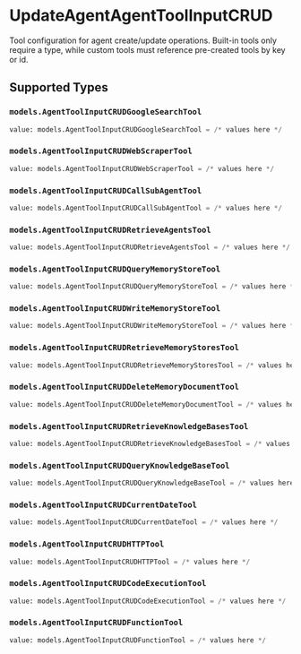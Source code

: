 # UpdateAgentAgentToolInputCRUD

Tool configuration for agent create/update operations. Built-in tools only require a type, while custom tools must reference pre-created tools by key or id.


## Supported Types

### `models.AgentToolInputCRUDGoogleSearchTool`

```python
value: models.AgentToolInputCRUDGoogleSearchTool = /* values here */
```

### `models.AgentToolInputCRUDWebScraperTool`

```python
value: models.AgentToolInputCRUDWebScraperTool = /* values here */
```

### `models.AgentToolInputCRUDCallSubAgentTool`

```python
value: models.AgentToolInputCRUDCallSubAgentTool = /* values here */
```

### `models.AgentToolInputCRUDRetrieveAgentsTool`

```python
value: models.AgentToolInputCRUDRetrieveAgentsTool = /* values here */
```

### `models.AgentToolInputCRUDQueryMemoryStoreTool`

```python
value: models.AgentToolInputCRUDQueryMemoryStoreTool = /* values here */
```

### `models.AgentToolInputCRUDWriteMemoryStoreTool`

```python
value: models.AgentToolInputCRUDWriteMemoryStoreTool = /* values here */
```

### `models.AgentToolInputCRUDRetrieveMemoryStoresTool`

```python
value: models.AgentToolInputCRUDRetrieveMemoryStoresTool = /* values here */
```

### `models.AgentToolInputCRUDDeleteMemoryDocumentTool`

```python
value: models.AgentToolInputCRUDDeleteMemoryDocumentTool = /* values here */
```

### `models.AgentToolInputCRUDRetrieveKnowledgeBasesTool`

```python
value: models.AgentToolInputCRUDRetrieveKnowledgeBasesTool = /* values here */
```

### `models.AgentToolInputCRUDQueryKnowledgeBaseTool`

```python
value: models.AgentToolInputCRUDQueryKnowledgeBaseTool = /* values here */
```

### `models.AgentToolInputCRUDCurrentDateTool`

```python
value: models.AgentToolInputCRUDCurrentDateTool = /* values here */
```

### `models.AgentToolInputCRUDHTTPTool`

```python
value: models.AgentToolInputCRUDHTTPTool = /* values here */
```

### `models.AgentToolInputCRUDCodeExecutionTool`

```python
value: models.AgentToolInputCRUDCodeExecutionTool = /* values here */
```

### `models.AgentToolInputCRUDFunctionTool`

```python
value: models.AgentToolInputCRUDFunctionTool = /* values here */
```

